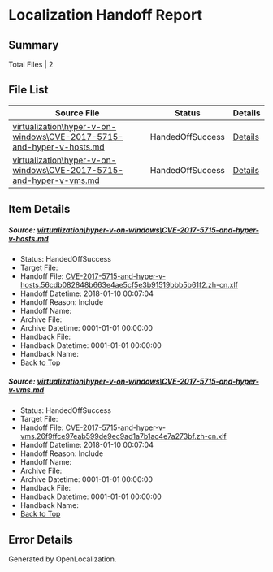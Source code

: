 # <a name='report-top'></a> Localization Handoff Report

## Summary
 Total Files | 2

## File List
 Source File | Status | Details 
 ----------- | ------ | ------- 
 [virtualization\hyper-v-on-windows\CVE-2017-5715-and-hyper-v-hosts.md](https://github.com/Microsoft/Virtualization-Documentation-Private/blob/5b8454636dbf5eac72448f98a22217b235c33442/virtualization/hyper-v-on-windows/CVE-2017-5715-and-hyper-v-hosts.md) | HandedOffSuccess | [Details](#ab87a1ad06c705def2201e445d21ecc94908bd25117)
 [virtualization\hyper-v-on-windows\CVE-2017-5715-and-hyper-v-vms.md](https://github.com/Microsoft/Virtualization-Documentation-Private/blob/5b8454636dbf5eac72448f98a22217b235c33442/virtualization/hyper-v-on-windows/CVE-2017-5715-and-hyper-v-vms.md) | HandedOffSuccess | [Details](#a0de6554d434aa9bf51dc274b052986011cbf405118)

## Item Details
##### <a name='ab87a1ad06c705def2201e445d21ecc94908bd25117'></a> Source: [virtualization\hyper-v-on-windows\CVE-2017-5715-and-hyper-v-hosts.md](https://github.com/Microsoft/Virtualization-Documentation-Private/blob/5b8454636dbf5eac72448f98a22217b235c33442/virtualization/hyper-v-on-windows/CVE-2017-5715-and-hyper-v-hosts.md)
* Status: HandedOffSuccess
* Target File: 
* Handoff File: [CVE-2017-5715-and-hyper-v-hosts.56cdb082848b663e4ae5cf5e3b91519bbb5b61f2.zh-cn.xlf](https://github.com/MicrosoftDocs/Virtualization-Documentation-Private.handoff/blob/7189d091f36bb0319aafc1ab124e9929f2e8af53/ol-handoff/MicrosoftDocs/Virtualization-Documentation-Private.zh-cn/live/CVE-2017-5715-and-hyper-v-hosts.56cdb082848b663e4ae5cf5e3b91519bbb5b61f2.zh-cn.xlf)
* Handoff Datetime: 2018-01-10 00:07:04
* Handoff Reason: Include
* Handoff Name: 
* Archive File: 
* Archive Datetime: 0001-01-01 00:00:00
* Handback File: 
* Handback Datetime: 0001-01-01 00:00:00
* Handback Name: 
* [Back to Top](#report-top)

##### <a name='a0de6554d434aa9bf51dc274b052986011cbf405118'></a> Source: [virtualization\hyper-v-on-windows\CVE-2017-5715-and-hyper-v-vms.md](https://github.com/Microsoft/Virtualization-Documentation-Private/blob/5b8454636dbf5eac72448f98a22217b235c33442/virtualization/hyper-v-on-windows/CVE-2017-5715-and-hyper-v-vms.md)
* Status: HandedOffSuccess
* Target File: 
* Handoff File: [CVE-2017-5715-and-hyper-v-vms.26f9ffce97eab599de9ec9ad1a7b1ac4e7a273bf.zh-cn.xlf](https://github.com/MicrosoftDocs/Virtualization-Documentation-Private.handoff/blob/7189d091f36bb0319aafc1ab124e9929f2e8af53/ol-handoff/MicrosoftDocs/Virtualization-Documentation-Private.zh-cn/live/CVE-2017-5715-and-hyper-v-vms.26f9ffce97eab599de9ec9ad1a7b1ac4e7a273bf.zh-cn.xlf)
* Handoff Datetime: 2018-01-10 00:07:04
* Handoff Reason: Include
* Handoff Name: 
* Archive File: 
* Archive Datetime: 0001-01-01 00:00:00
* Handback File: 
* Handback Datetime: 0001-01-01 00:00:00
* Handback Name: 
* [Back to Top](#report-top)


## Error Details

Generated by OpenLocalization.
